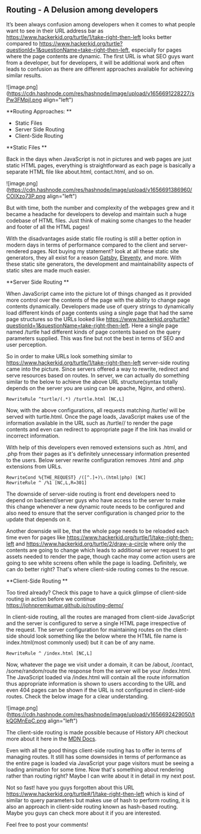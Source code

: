 ## Routing - A Delusion among developers

It’s been always confusion among developers when it comes to what people want to see in their URL address bar as https://www.hackerkid.org/turtle/1/take-right-then-left looks better compared to https://www.hackerkid.org/turtle?questionId=1&questionName=take-right-then-left, especially for pages where the page contents are dynamic. The first URL is what SEO guys want from a developer, but for developers, it will be additional work and often leads to confusion as there are different approaches available for achieving similar results.

![image.png](https://cdn.hashnode.com/res/hashnode/image/upload/v1656691228227/sPw3FMpjl.png align="left")

**Routing Approaches:
**
- Static Files
- Server Side Routing
- Client-Side Routing

**Static Files
**

Back in the days when JavaScript is not in pictures and web pages are just static HTML pages, everything is straightforward as each page is basically a separate HTML file like about.html, contact.html, and so on.


![image.png](https://cdn.hashnode.com/res/hashnode/image/upload/v1656691386960/COIXzo73P.png align="left")

But with time, both the number and complexity of the webpages grew and it became a headache for developers to develop and maintain such a huge codebase of HTML files. Just think of making some changes to the header and footer of all the HTML pages!

With the disadvantages aside static file routing is still a better option in modern days in terms of performance compared to the client and server-rendered pages. Not buying my statement? look at all these static site generators, they all exist for a reason [Gatsby](https://www.gatsbyjs.com/), [Eleventy](https://www.11ty.dev/), and more. With these static site generators, the development and maintainability aspects of static sites are made much easier.

**Server Side Routing
**

When JavaScript came into the picture lot of things changed as it provided more control over the contents of the page with the ability to change page contents dynamically. Developers made use of query strings to dynamically load different kinds of page contents using a single page that had the same page structures so the URLs looked like https://www.hackerkid.org/turtle?questionId=1&questionName=take-right-then-left. Here a single page named /turtle had different kinds of page contents based on the query parameters supplied. This was fine but not the best in terms of SEO and user perception.

So in order to make URLs look something similar to https://www.hackerkid.org/turtle/1/take-right-then-left server-side routing came into the picture. Since servers offered a way to rewrite, redirect and serve resources based on routes. In server, we can actually do something similar to the below to achieve the above URL structure(syntax totally depends on the server you are using can be apache, Nginx, and others).

```
RewriteRule ^turtle/(.*) /turtle.html [NC,L]
```

Now, with the above configurations, all requests matching /turtle/<anything> will be served with turtle.html. Once the page loads, JavaScript makes use of the information available in the URL such as /turtle/<questionId>/<questionName> to render the page contents and even can redirect to appropriate page if the link has invalid or incorrect information.

With help of this developers even removed extensions such as .html, and .php from their pages as it's definitely unnecessary information presented to the users. Below server rewrite configuration removes .html and .php extensions from URLs.

```
RewriteCond %{THE_REQUEST} /([^.]+)\.(html|php) [NC]
RewriteRule ^ /%1 [NC,L,R=301]
```

The downside of server-side routing is front end developers need to depend on backend/server guys who have access to the server to make this change whenever a new dynamic route needs to be configured and also need to ensure that the server configuration is changed prior to the update that depends on it.

Another downside will be, that the whole page needs to be reloaded each time even for pages like https://www.hackerkid.org/turtle/1/take-right-then-left and https://www.hackerkid.org/turtle/2/draw-a-circle where only the contents are going to change which leads to additional server request to get assets needed to render the page, though cache may come action users are going to see white screens often while the page is loading. Definitely, we can do better right? That's where client-side routing comes to the rescue.

**Client-Side Routing
**

Too tired already? Check this page to have a quick glimpse of client-side routing in action before we continue https://johnpremkumar.github.io/routing-demo/

In client-side routing, all the routes are managed from client-side JavaScript and the server is configured to serve a single HTML page irrespective of the request. The server configuration for maintaining routes on the client-side should look something like the below where the HTML file name is index.html(most commonly used) but it can be of any name.

```
RewriteRule ^ /index.html [NC,L]
```

Now, whatever the page we visit under a domain, it can be /about, /contact, /some/random/route the response from the server will be your /index.html. The JavaScript loaded via /index.html will contain all the route information thus appropriate information is shown to users according to the URL and even 404 pages can be shown if the URL is not configured in client-side routes. Check the below image for a clear understanding.


![image.png](https://cdn.hashnode.com/res/hashnode/image/upload/v1656692429050/tkQGMnEpC.png align="left")

The client-side routing is made possible because of History API checkout more about it here in the [MDN Docs](https://developer.mozilla.org/en-US/docs/Web/API/History).

Even with all the good things client-side routing has to offer in terms of managing routes. It still has some downsides in terms of performance as the entire page is loaded via JavaScript your page visitors must be seeing a loading animation for some time. Now that's something about rendering rather than routing right? Maybe I can write about it in detail in my next post.

Not so fast! have you guys forgotten about this URL https://www.hackerkid.org/turtle#/1/take-right-then-left which is kind of similar to query parameters but makes use of hash to perform routing, it is also an approach in client-side routing known as hash-based routing. Maybe you guys can check more about it if you are interested.

Feel free to post your comments!

